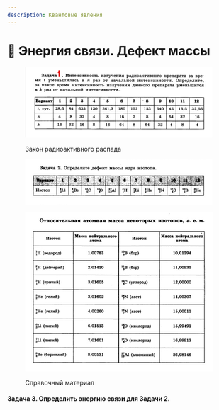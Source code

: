 ```yaml
---
description: Квантовые явления
---
```


# 📗 Энергия связи. Дефект массы

<figure><img src="../../../.gitbook/assets/image.png" alt=""><figcaption><p>Закон радиоактивного распада</p></figcaption></figure>

<figure><img src="../../../.gitbook/assets/image (1).png" alt=""><figcaption></figcaption></figure>

<figure><img src="../../../.gitbook/assets/image (16).png" alt=""><figcaption><p>Справочный материал</p></figcaption></figure>

#### Задача 3. Определить энергию связи для Задачи 2.
